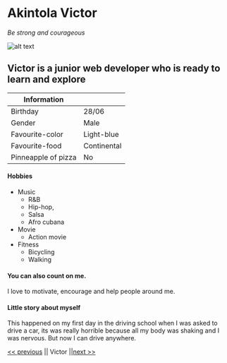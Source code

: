# Akintola Victor
 _Be strong and courageous_



![alt text](https://media.licdn.com/dms/image/C5603AQEsm6rEoTZZTQ/profile-displayphoto-shrink_200_200/0?e=1579737600&v=beta&t=L15fUc0z5dnTOCWKeBx77HYQriiDKUblhD2xd3U8w6g)
## Victor is a junior web developer who is ready to learn and explore




|Information | |
| --- | --- |
|Birthday 		| 28/06 	|
| Gender   		| Male	 	|
Favourite-color 	|Light-blue	|
Favourite-food		|Continental	|
Pinneapple of pizza	|No		|[ ]



#### Hobbies

* Music
  * R&B 
  * Hip-hop,
  * Salsa
  * Afro cubana
* Movie
  * Action movie
* Fitness
  * Bicycling
  * Walking



#### You can also count on me.
I love to motivate, encourage and help people around me.


#### Little story about myself
This happened on my first day in the driving school when I was asked to drive a car, its was really horrible because all my body was shaking and I was nervous. But now I can drive anywhere.


[<< previous](https://github.com/Tim-Smet/Markdown "Tim") || Victor ||[next >>](https://github.com/walid1209/challenge-markdownalid)


